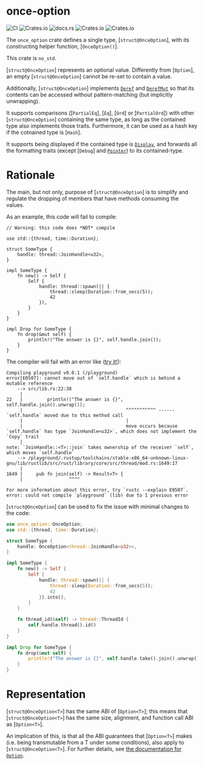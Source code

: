 # once-option

![CI](https://github.com/xanathar/logplotter/actions/workflows/CI.yml/badge.svg) ![Crates.io](https://img.shields.io/crates/v/once-option) ![docs.rs](https://img.shields.io/docsrs/once-option) ![Crates.io](https://img.shields.io/crates/d/once-option) ![Crates.io](https://img.shields.io/crates/l/once-option)

The `once_option` crate defines a single type, [`struct@OnceOption`],
with its constructing helper function, [`OnceOption()`].

This crate is `no_std`.

[`struct@OnceOption`] represents an optional value. Differently from
[`Option`], an empty [`struct@OnceOption`] cannot be re-set to contain a
value.

Additionally, [`struct@OnceOption`] implements [`Deref`](std::ops::Deref)
and [`DerefMut`](std::ops::DerefMut) so that its contents can be
accessed without pattern-matching (but implicitly unwrapping).

It supports comparisons ([`PartialEq`], [`Eq`], [`Ord`] or
[`PartialOrd`]) with other [`struct@OnceOption`] containing the same type,
as long as the contained type also implements those traits.
Furthermore, it can be used as a hash key if the cotnained type
is [`Hash`].

It supports being displayed if the contained type is [`Display`](std::fmt::Display),
and forwards all the formatting traits (except [`Debug`] and
[`Pointer`](std::fmt::Pointer)) to its contained-type.

# Rationale

The main, but not only, purpose of [`struct@OnceOption`] is to simplify
and regulate the dropping of members that have methods consuming
the values.

As an example, this code will fail to compile:

```compile_fail
// Warning: this code does *NOT* compile

use std::{thread, time::Duration};

struct SomeType {
    handle: thread::JoinHandle<u32>,
}

impl SomeType {
    fn new() -> Self {
        Self {
            handle: thread::spawn(|| {
                thread::sleep(Duration::from_secs(5));
                42
            }),
        }
    }
}

impl Drop for SomeType {
    fn drop(&mut self) {
        println!("The answer is {}", self.handle.join());
    }
}
```
The compiler will fail with an error like ([try it!](https://play.rust-lang.org/?version=stable&mode=debug&edition=2021&gist=39a859f7169e43de84a01d67ec0ca685)):

```text
Compiling playground v0.0.1 (/playground)
error[E0507]: cannot move out of `self.handle` which is behind a mutable reference
    --> src/lib.rs:22:38
     |
22   |         println!("The answer is {}", self.handle.join().unwrap());
     |                                      ^^^^^^^^^^^ ------ `self.handle` moved due to this method call
     |                                      |
     |                                      move occurs because `self.handle` has type `JoinHandle<u32>`, which does not implement the `Copy` trait
     |
note: `JoinHandle::<T>::join` takes ownership of the receiver `self`, which moves `self.handle`
    --> /playground/.rustup/toolchains/stable-x86_64-unknown-linux-gnu/lib/rustlib/src/rust/library/core/src/thread/mod.rs:1649:17
     |
1649 |     pub fn join(self) -> Result<T> {
     |                 ^^^^

For more information about this error, try `rustc --explain E0507`.
error: could not compile `playground` (lib) due to 1 previous error

```

[`struct@OnceOption`]  can be used to fix the issue with minimal changes to the
code:

```rust
use once_option::OnceOption;
use std::{thread, time::Duration};

struct SomeType {
    handle: OnceOption<thread::JoinHandle<u32>>,
}

impl SomeType {
    fn new() -> Self {
        Self {
            handle: thread::spawn(|| {
                thread::sleep(Duration::from_secs(5));
                42
            }).into(),
        }
    }

    fn thread_id(&self) -> thread::ThreadId {
        self.handle.thread().id()
    }
}

impl Drop for SomeType {
    fn drop(&mut self) {
        println!("The answer is {}", self.handle.take().join().unwrap());
    }
}
```

# Representation
[`struct@OnceOption<T>`] has the same ABI of [`Option<T>`]; this means that
[`struct@OnceOption<T>`] has the same size, alignment, and function call ABI as [`Option<T>`].

An implication of this, is that all the ABI guarantees that [`Option<T>`] makes
(i.e. being transmutable from a T under some conditions), also apply to
[`struct@OnceOption<T>`]. For further details, see [the documentation for `Option`](core::option#representation).

